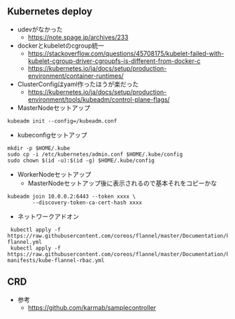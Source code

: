 ## Kubernetes deploy
- udevがなかった
  - https://note.spage.jp/archives/233
- dockerとkubeletのcgroup統一
  - https://stackoverflow.com/questions/45708175/kubelet-failed-with-kubelet-cgroup-driver-cgroupfs-is-different-from-docker-c
  - https://kubernetes.io/ja/docs/setup/production-environment/container-runtimes/
- ClusterConfigはyaml作ったほうが楽だった
  - https://kubernetes.io/ja/docs/setup/production-environment/tools/kubeadm/control-plane-flags/
- MasterNodeセットアップ
```
kubeadm init --config=/kubeadm.conf
```
- kubeconfigセットアップ
```
mkdir -p $HOME/.kube
sudo cp -i /etc/kubernetes/admin.conf $HOME/.kube/config
sudo chown $(id -u):$(id -g) $HOME/.kube/config
```
- WorkerNodeセットアップ
  - MasterNodeセットアップ後に表示されるので基本それをコピーかな
```
kubeadm join 10.0.0.2:6443 --token xxxx \
        --discovery-token-ca-cert-hash xxxx
```
- ネットワークアドオン
```
 kubectl apply -f https://raw.githubusercontent.com/coreos/flannel/master/Documentation/kube-flannel.yml
 kubectl apply -f https://raw.githubusercontent.com/coreos/flannel/master/Documentation/k8s-manifests/kube-flannel-rbac.yml
```

## CRD
- 参考
  - https://github.com/karmab/samplecontroller